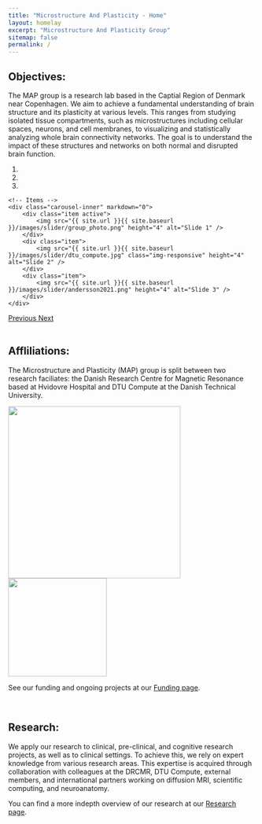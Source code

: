 ```yaml
---
title: "Microstructure And Plasticity - Home"
layout: homelay
excerpt: "Microstructure And Plasticity Group"
sitemap: false
permalink: /
---
```


## Objectives:

The MAP group is a research lab based in the Captial Region of Denmark near Copenhagen. We aim to achieve a fundamental understanding of brain structure and its plasticity at various levels. This ranges from studying isolated tissue compartments, such as microstructures including cellular spaces, neurons, and cell membranes, to visualizing and statistically analyzing whole brain connectivity networks. The goal is to understand the impact of these structures and networks on both normal and disrupted brain function.

<div markdown="0" id="carousel" class="carousel slide" data-ride="carousel" data-interval="4000" data-pause="hover" >
    <!-- Menu -->
    <ol class="carousel-indicators">
        <li data-target="#carousel" data-slide-to="0" class="active"></li>
        <li data-target="#carousel" data-slide-to="1"></li>
        <li data-target="#carousel" data-slide-to="2"></li>
    </ol>

    <!-- Items -->
    <div class="carousel-inner" markdown="0">
        <div class="item active">
            <img src="{{ site.url }}{{ site.baseurl }}/images/slider/group_photo.png" height="4" alt="Slide 1" />
        </div>
        <div class="item">
            <img src="{{ site.url }}{{ site.baseurl }}/images/slider/dtu_compute.jpg" class="img-responsive" height="4" alt="Slide 2" />
        </div>
        <div class="item">
            <img src="{{ site.url }}{{ site.baseurl }}/images/slider/andersson2021.png" height="4" alt="Slide 3" />
        </div>     
    </div>
  <a class="left carousel-control" href="#carousel" role="button" data-slide="prev">
    <span class="glyphicon glyphicon-chevron-left" aria-hidden="true"></span>
    <span class="sr-only">Previous</span>
  </a>
  <a class="right carousel-control" href="#carousel" role="button" data-slide="next">
    <span class="glyphicon glyphicon-chevron-right" aria-hidden="true"></span>
    <span class="sr-only">Next</span>
  </a>
</div>

<br>

## Affliliations: 
The Microstructure and Plasticity (MAP) group is split between two research faciliates: the Danish Research Centre for Magnetic Resonance based at Hvidovre Hospital and DTU Compute at the Danish Technical University.

<div class="row">

<div class="col-sm-7 clearfix vcenter">
<img src="{{ site.url }}{{ site.baseurl }}/images/logo/drcmr_logo.png" style="width: 350px">

</div>

<div class="col-sm-4 clearfix vcenter">
<img src="{{ site.url }}{{ site.baseurl }}/images/logo/dtu_logo.png" style="width: 200px">

</div>

</div>

See our funding and ongoing projects at our [Funding page](funding).

<br>

## Research:

We apply our research to clinical, pre-clinical, and cognitive research projects, as well as to clinical settings. To achieve this, we rely on expert knowledge from various research areas. This expertise is acquired through collaboration with colleagues at the DRCMR, DTU Compute, external members, and international partners working on diffusion MRI, scientific computing, and neuroanatomy.

You can find a more indepth overview of our research at our [Research page](research).

 
<br>
